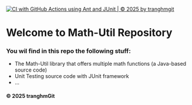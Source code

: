 [![CI with GitHub Actions using Ant and JUnit | © 2025 by tranghmgit](https://github.com/tranghmGit/math-util/actions/workflows/ci-junit.yml/badge.svg)](https://github.com/tranghmGit/math-util/actions/workflows/ci-junit.yml)

# Welcome to Math-Util Repository
### You wil find in this repo the following stuff:
* The Math-Util library that offers multiple math functions (a Java-based source code)
* Unit Testing source code with JUnit framework
* ...


#### © 2025 tranghmGit

